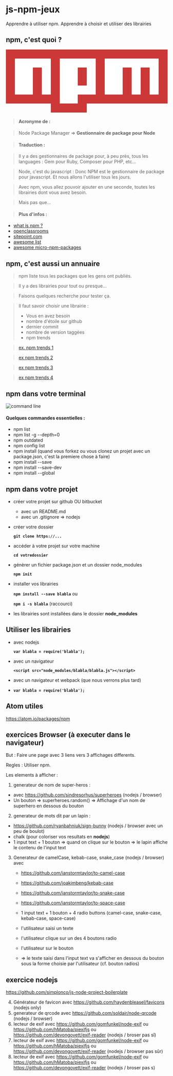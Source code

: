 # js-npm-jeux
Apprendre à utiliser npm. Apprendre à choisir et utiliser des librairies

## npm, c'est quoi ?

<svg viewBox="0 0 18 7">
	<path fill="#CB3837" d="M0,0v6h5v1h4v-1h9v-6"></path>
	<path fill="#FFF" d="M1,1v4h2v-3h1v3h1v-4h1v5h2v-4h1v2h-1v1h2v-4h1v4h2v-3h1v3h1v-3h1v3h1v-4"></path>
</svg>

> #### Acronyme de :

> Node Package Manager => **Gestionnaire de package pour Node**

> #### Traduction :

> Il y a des gestionnaires de package pour, à peu près, tous les languages : Gem pour Ruby, Composer pour PHP, etc...

> Node, c'est du javascript : Donc NPM est le gestionnaire de package pour javascript. Et nous allons l'utiliser tous les jours.

> Avec npm, vous allez pouvoir ajouter en une seconde, toutes les librairies dont vous avez besoin.

> Mais pas que...

> #### Plus d'infos :
* [what is npm ? ](https://docs.npmjs.com/getting-started/what-is-npm)
* [openclassrooms](https://openclassrooms.com/courses/des-applications-ultra-rapides-avec-node-js/les-modules-node-js-et-npm])
* [ sitepoint.com](https://www.sitepoint.com/beginners-guide-node-package-manager/)
* [awesome list](https://github.com/sindresorhus/awesome-npm)
* [awesome micro-npm-packages](https://github.com/parro-it/awesome-micro-npm-packages)

## npm, c'est aussi un annuaire

> npm liste tous les packages que les gens ont publiés.

> Il y a des librairies pour tout ou presque...

> Faisons quelques recherche pour tester ça.

> Il faut savoir choisir une librairie :
> * Vous en avez besoin
> * nombre d'étoile sur github
> * dernier commit
> * nombre de version taggées
> * npm trends

> [ex. npm trends 1](http://www.npmtrends.com/react-vs-angular)

> [ex npm trends 2](http://www.npmtrends.com/react-vs-angular-vs-jquery-vs-express-vs-glob-vs-rimraf)

> [ex npm trends 3](http://npmjs.ir/)

> [ex npm trends 4](http://npmsearch.com/)

## npm dans votre terminal

![command line](https://www.npmjs.com/static/images/saas-features/do-more-faster.svg)

#### Quelques commandes essentielles :
* npm list
* npm list -g --depth=0
* npm outdated
* npm config list
* npm install (quand vous forkez ou vous clonez un projet avec un package.json, c'est la premiere chose à faire)
* npm install --save
* npm install --save-dev
* npm install --global

## npm dans votre projet

* créer votre projet sur github OU bitbucket
  * avec un README.md
  * avec un .gitignore => nodejs

* créer votre dossier

    **```git clone https://...```**

* accéder à votre projet sur votre machine

    **```cd votredossier```**


* génèrer un fichier package.json et un dossier node_modules

    **```npm init```**

* installer vos librairies

  **```npm install --save blabla```** ou

  **```npm i -s blabla```** (raccourci)

* les librairies sont installées dans le dossier **node_modules**

## Utiliser les librairies

* avec nodejs

  **```var blabla = require('blabla');```**

* avec un navigateur

  **```<script src="node_modules/blabla/blabla.js"></script>```**

* avec un navigateur et webpack (que nous verrons plus tard)
*
  **```var blabla = require('blabla');```**

## Atom utiles

  https://atom.io/packages/npm

## exercices Browser (à executer dans le navigateur)

But :
Faire une page avec 3 liens vers 3 affichages differents.

Regles :
Utiliser npm.

Les elements à afficher :

1. generateur de nom de super-heros :
  * avec https://github.com/sindresorhus/superheroes (nodejs / browser)
  * Un bouton => superheroes.random() => Affichage d'un nom de superhero en dessous du bouton
  
  
2. generateur de mots dit par un lapin :
  * https://github.com/ryanbahniuk/sign-bunny (nodejs / browser avec un peu de boulot)
  * chalk (pour coloriser vos resultats en **nodejs**)
  * 1 input text + 1 bouton => quand on clique sur le bouton => le lapin affiche le contenu de l'input text
  
  
3. Generateur de camelCase, kebab-case, snake_case (nodejs / browser) avec 
	* https://github.com/ianstormtaylor/to-camel-case
	* https://github.com/joakimbeng/kebab-case
	* https://github.com/ianstormtaylor/to-snake-case
	* https://github.com/ianstormtaylor/to-space-case
	
	* 1 input text + 1 bouton + 4 radio buttons (camel-case, snake-case, kebab-case, space-case)
	* l'utilisateur saisi un texte
	* l'utilisateur clique sur un des 4 boutons radio
	* l'utilisateur sur le bouton
	* => le texte saisi dans l'input text va s'afficher en dessous du bouton sous la forme choisie par l'utilisateur (cf. bouton radios)
	
	
	

## exercice nodejs

https://github.com/simplonco/js-node-project-boilerplate
	
	
4. Générateur de favicon avec https://github.com/haydenbleasel/favicons (nodejs only)
5. generateur de qrcode avec https://github.com/soldair/node-qrcode (nodejs / browser)
6. lecteur de exif avec https://github.com/gomfunkel/node-exif ou https://github.com/hMatoba/piexifjs ou https://github.com/devongovett/exif-reader (nodejs / broser pas sî)
6. lecteur de exif avec https://github.com/gomfunkel/node-exif ou https://github.com/hMatoba/piexifjs ou https://github.com/devongovett/exif-reader (nodejs / browser pas sûr)
6. lecteur de exif avec https://github.com/gomfunkel/node-exif ou https://github.com/hMatoba/piexifjs ou https://github.com/devongovett/exif-reader (nodejs / broser pas s)
